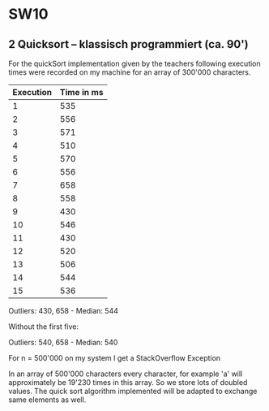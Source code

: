 # SW10

## 2 Quicksort – klassisch programmiert (ca. 90')

For the quickSort implementation given by the teachers following execution times were recorded on my machine for
an array of 300'000 characters.

| Execution | Time in ms |
|-----------|------------|
| 1         | 535        |
| 2         | 556        |
| 3         | 571        |
| 4         | 510        |  
| 5         | 570        |
| 6         | 556        |
| 7         | 658        |
| 8         | 558        |
| 9         | 430        |
| 10        | 546        |
| 11        | 430        |
| 12        | 520        |
| 13        | 506        |
| 14        | 544        |
| 15        | 536        |

Outliers: 430, 658 - Median: 544

Without the first five:

Outliers: 540, 658 - Median: 540

For n = 500'000 on my system I get a StackOverflow Exception

In an array of 500'000 characters every character, for example 'a' will approximately be 19'230 times in this array.
So we store lots of doubled values. The quick sort algorithm implemented will be adapted to exchange same elements as well.

